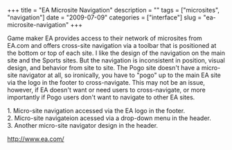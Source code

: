 +++
title = "EA Microsite Navigation"
description = ""
tags = ["microsites", "navigation"]
date = "2009-07-09"
categories = ["interface"]
slug = "ea-microsite-navigation"
+++


<p>Game maker EA provides access to their network of microsites from EA.com and offers cross-site navigation via a toolbar that is positioned at the bottom or top of each site. I like the design of the navigation on the main site and the Sports sites. But the navigation is inconsistent in position, visual design, and behavior from site to site. The Pogo site doesn't have a micro-site navigator at all, so ironically, you have to "pogo" up to the main EA site via the logo in the footer to cross-navigate. This may not be an issue, however, if EA doesn't want or need users to cross-navigate, or more importantly if Pogo users don't want to navigate to other EA sites. </p>
<div id="screens-full" class="clear"><div class="caption">1. Micro-site navigation accessed via the EA logo in the footer.</div><div class="fullimg clear"><a href="http://media.konigi.com/interface/ea-microsite-nav-1.png" class="group" rel="group" title="1. Micro-site navigation accessed via the EA logo in the footer."><img src="http://media.konigi.com/interface/ea-microsite-nav-1.png" alt="" class="img-responsive"></a></div></div><div id="screens-full" class="clear"><div class="caption">2. Micro-site navigateion acessed via a drop-down menu in the header.</div><div class="fullimg clear"><a href="http://media.konigi.com/interface/ea-microsite-nav-2.png" class="group" rel="group" title="2. Micro-site navigateion acessed via a drop-down menu in the header."><img src="http://media.konigi.com/interface/ea-microsite-nav-2.png" alt="" class="img-responsive"></a></div></div><div id="screens-full" class="clear"><div class="caption">3. Another micro-site navigator design in the header.</div><div class="fullimg clear"><a href="http://media.konigi.com/interface/ea-microsite-nav-3.png" class="group" rel="group" title="3. Another micro-site navigator design in the header."><img src="http://media.konigi.com/interface/ea-microsite-nav-3.png" alt="" class="img-responsive"></a></div></div>        
<p><a href="http://www.ea.com/">http://www.ea.com/</a></p>

